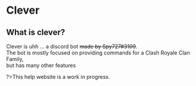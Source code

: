 # Clever

## What is clever?
Clever is uhh ... a discord bot ~~made by Spy727#3109~~.  
The bot is mostly focused on providing commands for a Clash Royale Clan Family,  
but has many other features

?>This help website is a work in progress.